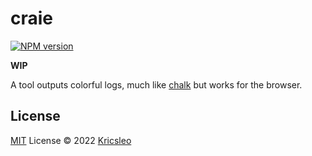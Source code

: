 # craie

[![NPM version](https://img.shields.io/npm/v/craie?color=a1b858&label=)](https://www.npmjs.com/package/craie)

**WIP**

A tool outputs colorful logs, much like [chalk](https://github.com/chalk/chalk) but works for the browser.

## License

[MIT](./LICENSE) License © 2022 [Kricsleo](https://github.com/kricsleo)
